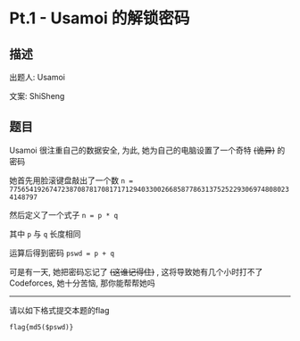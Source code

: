 # Pt.1 - Usamoi 的解锁密码

## 描述

出题人: Usamoi

文案: ShiSheng

## 题目

Usamoi 很注重自己的数据安全, 为此, 她为自己的电脑设置了一个奇特 ~~(诡异)~~ 的密码

她首先用脸滚键盘敲出了一个数 `n = 77565419267472387087817081717129403300266858778631375252293069748080234148797`

然后定义了一个式子 `n = p * q`

其中 `p` 与 `q` 长度相同

运算后得到密码 `pswd = p + q`

可是有一天, 她把密码忘记了 ~~(这谁记得住)~~ , 这将导致她有几个小时打不了 Codeforces, 她十分苦恼, 那你能帮帮她吗

---

请以如下格式提交本题的flag

`flag{md5($pswd)}`

